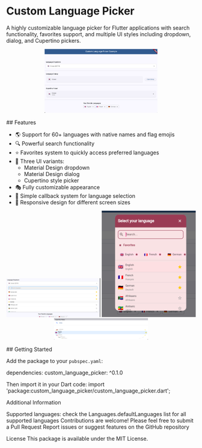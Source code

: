 # Custom Language Picker

A highly customizable language picker for Flutter applications with search functionality, favorites support, and multiple UI styles including dropdown, dialog, and Cupertino pickers.
<p align="center">
  <img src="screenshots/preview.png" width="300" alt="Preview">
</p>
## Features

- 🌎 Support for 60+ languages with native names and flag emojis
- 🔍 Powerful search functionality
- ⭐ Favorites system to quickly access preferred languages
- 🎨 Three UI variants:
    - Material Design dropdown
    - Material Design dialog
    - Cupertino style picker
- 🎭 Fully customizable appearance
- 🔄 Simple callback system for language selection
- 📱 Responsive design for different screen sizes

<p align="center">
  <img src="screenshots/dropdown.png" width="250" alt="Dropdown">
  <img src="screenshots/dialog.png" width="250" alt="Dialog">
  <img src="screenshots/cupertino.png" width="250" alt="Cupertino">
</p>
## Getting Started

Add the package to your `pubspec.yaml`:


dependencies:
  custom_language_picker: ^0.1.0
  
  
  
Then import it in your Dart code:
import 'package:custom_language_picker/custom_language_picker.dart';


Additional Information

Supported languages: check the Languages.defaultLanguages list for all supported languages
Contributions are welcome! Please feel free to submit a Pull Request
Report issues or suggest features on the GitHub repository

License
This package is available under the MIT License.
